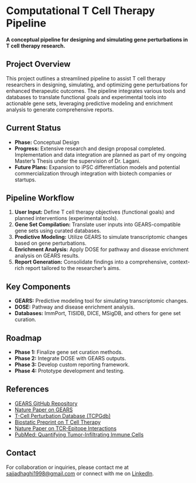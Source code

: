 # Computational T Cell Therapy Pipeline

**A conceptual pipeline for designing and simulating gene perturbations in T cell therapy research.**

## Project Overview

This project outlines a streamlined pipeline to assist T cell therapy researchers in designing, simulating, and optimizing gene perturbations for enhanced therapeutic outcomes. The pipeline integrates various tools and databases to translate functional goals and experimental tools into actionable gene sets, leveraging predictive modeling and enrichment analysis to generate comprehensive reports.

## Current Status

- **Phase:** Conceptual Design
- **Progress:** Extensive research and design proposal completed. Implementation and data integration are planned as part of my ongoing Master’s Thesis under the supervision of Dr. Lagani.
- **Future Plans:** Expansion to iPSC differentiation models and potential commercialization through integration with biotech companies or startups.

## Pipeline Workflow

1. **User Input:** Define T cell therapy objectives (functional goals) and planned interventions (experimental tools).
2. **Gene Set Compilation:** Translate user inputs into GEARS-compatible gene sets using curated databases.
3. **Predictive Modeling:** Utilize GEARS to simulate transcriptomic changes based on gene perturbations.
4. **Enrichment Analysis:** Apply DOSE for pathway and disease enrichment analysis on GEARS results.
5. **Report Generation:** Consolidate findings into a comprehensive, context-rich report tailored to the researcher’s aims.

## Key Components

- **GEARS:** Predictive modeling tool for simulating transcriptomic changes.
- **DOSE:** Pathway and disease enrichment analysis.
- **Databases:** ImmPort, TISIDB, DICE, MSigDB, and others for gene set curation.

## Roadmap

- **Phase 1:** Finalize gene set curation methods.
- **Phase 2:** Integrate DOSE with GEARS outputs.
- **Phase 3:** Develop custom reporting framework.
- **Phase 4:** Prototype development and testing.

## References

- [GEARS GitHub Repository](https://github.com/snap-stanford/GEARS)
- [Nature Paper on GEARS](https://www.nature.com/articles/s41587-023-01905-6)
- [T-Cell Perturbation Database (TCPGdb)](http://tcpgdb.sidichenlab.org/)
- [Biostatic Preprint on T Cell Therapy](https://www.biorxiv.org/content/10.1101/2024.12.30.630773v1.full)
- [Nature Paper on TCR-Epitope Interactions](https://www.nature.com/articles/s41467-024-47461-8)
- [PubMed: Quantifying Tumor-Infiltrating Immune Cells](https://pubmed.ncbi.nlm.nih.gov/29541787/)

## Contact

For collaboration or inquiries, please contact me at [sajjadhaghi1998@gmail.com](mailto:sajjadhaghi1998@gmail.com) or connect with me on [LinkedIn](https://www.linkedin.com/in/sajjad-haghi-96a1ba209).

